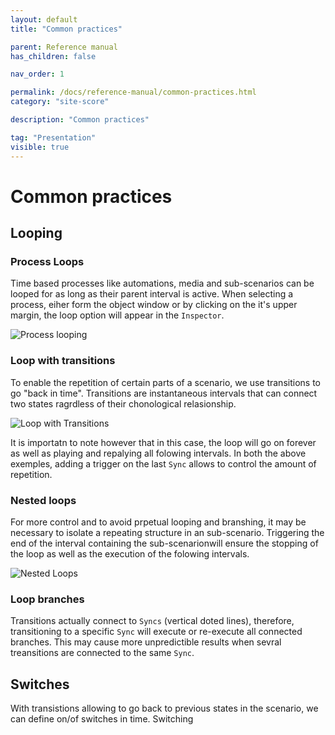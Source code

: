 ```yaml
---
layout: default
title: "Common practices"

parent: Reference manual
has_children: false

nav_order: 1

permalink: /docs/reference-manual/common-practices.html
category: "site-score"

description: "Common practices"

tag: "Presentation"
visible: true
---
```


# Common practices

## Looping

### Process Loops

Time based processes like automations, media and sub-scenarios can be looped for as long as their parent interval is active. When selecting a process, eiher form the object window or by clicking on the it's upper margin, the loop option will appear in the `Inspector`.

![Process looping](/score-docs/assets/images/reference-manual/common-practices/loopProcess.gif "Process looping")

### Loop with transitions

To enable the repetition of certain parts of a scenario, we use transitions to go "back in time". Transitions are instantaneous intervals that can connect two states ragrdless of their chonological relasionship. 

![Loop with Transitions](/score-docs/assets/images/reference-manual/common-practices/loopStructure.gif "Loop with transitions")

It is importatn to note however that in this case, the loop will go on forever as well as playing and repalying all folowing intervals.
In both the above exemples, adding a trigger on the last `Sync` allows to control the amount of repetition.

### Nested loops

For more control and to avoid prpetual looping and branshing, it may be necessary to isolate a repeating structure in an sub-scenario. Triggering the end of the interval containing the sub-scenarionwill ensure the stopping of the loop as well as the execution of the folowing intervals.

![Nested Loops](/score-docs/assets/images/reference-manual/common-practices/nestedLoop.gif "Nested loop")

### Loop branches 

Transitions actually connect to `Syncs` (vertical doted lines), therefore, transitioning to a specific `Sync` will execute or re-execute all connected branches. This may cause more unpredictible results when sevral treansitions are connected to the same `Sync`.

## Switches

With transistions allowing to go back to previous states in the scenario, we can define on/of switches in time. Switching 

